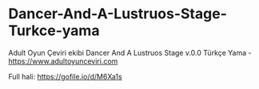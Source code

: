 # Dancer-And-A-Lustruos-Stage-Turkce-yama
Adult Oyun Çeviri ekibi Dancer And A Lustruos Stage v.0.0 Türkçe Yama - https://www.adultoyunceviri.com

Full hali: https://gofile.io/d/M6Xa1s
